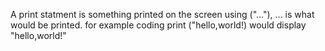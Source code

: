 A print statment is something printed on the screen using ("..."), ... is what would be printed. for example coding print ("hello,world!) would display "hello,world!" 
